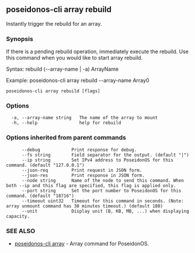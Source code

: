 ## poseidonos-cli array rebuild

Instantly trigger the rebuild for an array.

### Synopsis


If there is a pending rebuild operation, immediately execute the rebuild.
Use this command when you would like to start array rebuild.

Syntax:
	rebuild (--array-name | -a) ArrayName

Example: 
	poseidonos-cli array rebuild --array-name Array0
	
         

```
poseidonos-cli array rebuild [flags]
```

### Options

```
  -a, --array-name string   The name of the array to mount
  -h, --help                help for rebuild
```

### Options inherited from parent commands

```
      --debug            Print response for debug.
      --fs string        Field separator for the output. (default "|")
      --ip string        Set IPv4 address to PoseidonOS for this command. (default "127.0.0.1")
      --json-req         Print request in JSON form.
      --json-res         Print response in JSON form.
      --node string      Name of the node to send this command. When both --ip and this flag are specified, this flag is applied only.
      --port string      Set the port number to PoseidonOS for this command. (default "18716")
      --timeout uint32   Timeout for this command in seconds. (Note: array unmount command has 30 minutes timeout.) (default 180)
      --unit             Display unit (B, KB, MB, ...) when displaying capacity.
```

### SEE ALSO

* [poseidonos-cli array](poseidonos-cli_array.md)	 - Array command for PoseidonOS.

